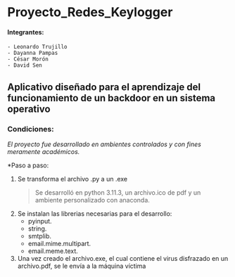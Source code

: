 # Proyecto_Redes_Keylogger

#### Integrantes:
	- Leonardo Trujillo
 	- Dayanna Pampas
  	- César Morón
   	- David Sen

## Aplicativo diseñado para el aprendizaje del funcionamiento de un backdoor en un sistema operativo

### Condiciones:
*El proyecto fue desarrollado en ambientes controlados y con fines meramente académicos.*

*Paso a paso:
1. Se transforma el archivo .py a un .exe
   > Se desarrolló en python 3.11.3, un archivo.ico de pdf y un ambiente personalizado con anaconda.
2. Se instalan las librerias necesarias para el desarrollo:
	- pyinput.
	- string.
	- smtplib.
	- email.mime.multipart.
	- email.meme.text.
3. Una vez creado el archivo.exe, el cual contiene el virus disfrazado en un archivo.pdf, se le envía a la máquina víctima

###
###
